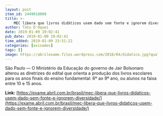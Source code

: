 ```yaml
---
layout: post
item_id: 2449018800
title: >-
    MEC libera que livros didáticos usem dado sem fonte e ignorem diversidade
author: Tatu D'Oquei
date: 2019-01-09 19:02:41
pub_date: 2019-01-09 19:02:41
time_added: 2019-01-09 23:51:22
categories: [avisamos]
tags: []
image: https://abrilexame.files.wordpress.com/2018/04/didatico.jpg?quality=70&strip=info&w=680&h=453&crop=1
---
```


São Paulo — O Ministério da Educação do governo de Jair Bolsonaro alterou as diretrizes do edital que orienta a produção dos livros escolares para os anos finais do ensino fundamental: 6º ao 9º ano, ou alunos na faixa entre 10 e 15 anos.

**Link:** [https://exame.abril.com.br/brasil/mec-libera-que-livros-didaticos-usem-dado-sem-fonte-e-ignorem-diversidade/](https://exame.abril.com.br/brasil/mec-libera-que-livros-didaticos-usem-dado-sem-fonte-e-ignorem-diversidade/)

